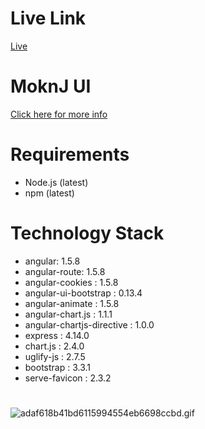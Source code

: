 # Live Link #
[Live](assetmanagergui-fixxhr.rhcloud.com)

# MoknJ UI #
[Click here for more info](https://bitbucket.org/fixxitprofessionalservices/moknjapi)

# Requirements #
* Node.js (latest)
* npm (latest)

# Technology Stack #
* angular: 1.5.8 
* angular-route: 1.5.8 
* angular-cookies : 1.5.8 
* angular-ui-bootstrap : 0.13.4 
* angular-animate : 1.5.8 
* angular-chart.js : 1.1.1 
* angular-chartjs-directive : 1.0.0 
* express : 4.14.0 
* chart.js : 2.4.0 
* uglify-js : 2.7.5 
* bootstrap : 3.3.1 
* serve-favicon : 2.3.2 

#  #
![adaf618b41bd6115994554eb6698ccbd.gif](https://bitbucket.org/repo/Ak89LL/images/3116565472-adaf618b41bd6115994554eb6698ccbd.gif)